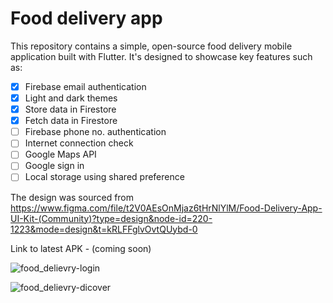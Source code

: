 # Food delivery app

This repository contains a simple, open-source food delivery mobile application built with Flutter. It's designed to showcase key features
such as:
- [X] Firebase email authentication 
- [x] Light and dark themes
- [X] Store data in Firestore
- [X] Fetch data in Firestore
- [ ] Firebase phone no. authentication
- [ ] Internet connection check
- [ ] Google Maps API
- [ ] Google sign in
- [ ] Local storage using shared preference

The design was sourced from https://www.figma.com/file/t2V0AEsOnMjaz6tHrNlYlM/Food-Delivery-App-UI-Kit-(Community)?type=design&node-id=220-1223&mode=design&t=kRLFFglvOvtQUybd-0



Link to latest APK - (coming soon)

![food_delievry-login](https://github.com/Chijama/food-delivery/assets/63909584/48521d5b-fed4-4b13-90c3-854c8e61a1de)

![food_delievry-dicover](https://github.com/Chijama/food-delivery/assets/63909584/5f972026-4877-4a9e-8c97-81547c683811)







